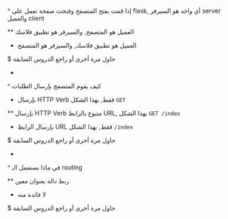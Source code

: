 ^ إذا قمت بفتح المتصفح وفتحت صفحة تعمل على flask, أي واحد هو السيرفر server والعميل client

** العميل هو المتصفح, والسيرفر هو تطبيق فلاسك

* العميل هو تطبيق فلاسك, والسيرفر هو المتصفح

$ حاول مرة أخرى أو راجع الدروس السابقة

-

^ كيف يقوم المتصفح بإرسال الطلبات

* بإرسال HTTP Verb فقط, بهذا الشكل `GET`

** بإرسال HTTP Verb متبوع بالرابط URL, بهذا الشكل `GET /index`

* بإرسال الرابط URL فقط, بهذا الشكل `/index`

$ حاول مرة أخرى أو راجع الدروس السابقة

-

^ في ماذا نستعمل الـ routing

** ربط دالة بعنوان معين

* لا فائدة منه

$ حاول مرة أخرى أو راجع الدروس السابقة